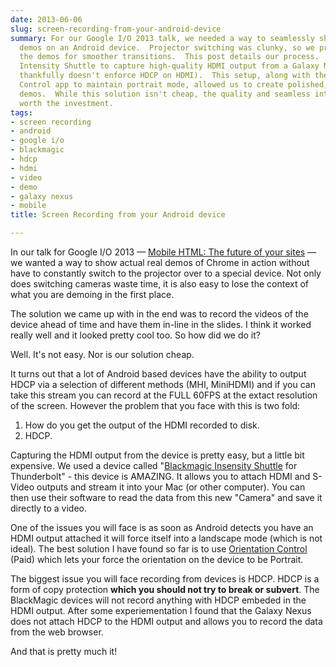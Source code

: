 ```yaml
---
date: 2013-06-06
slug: screen-recording-from-your-android-device
summary: For our Google I/O 2013 talk, we needed a way to seamlessly showcase live
  demos on an Android device.  Projector switching was clunky, so we pre-recorded
  the demos for smoother transitions.  This post details our process.  We used a Blackmagic
  Intensity Shuttle to capture high-quality HDMI output from a Galaxy Nexus (which
  thankfully doesn't enforce HDCP on HDMI).  This setup, along with the Orientation
  Control app to maintain portrait mode, allowed us to create polished, in-line video
  demos.  While this solution isn't cheap, the quality and seamless integration were
  worth the investment.
tags:
- screen recording
- android
- google i/o
- blackmagic
- hdcp
- hdmi
- video
- demo
- galaxy nexus
- mobile
title: Screen Recording from your Android device

---
```

In our talk for Google I/O 2013 &mdash; [Mobile HTML: The future of your sites](http://mobile-html.appspot.com/) &mdash; we wanted a way to show actual real demos of Chrome in action without have to constantly switch to the projector over to a special device.  Not only does switching cameras waste time, it is also easy to lose the context of what you are demoing in the first place.

The solution we came up with in the end was to record the videos of the device ahead of time and have them in-line in the slides.  I think it worked really well and it looked pretty cool too.   So how did we do it?

Well.  It's not easy.  Nor is our solution cheap.

It turns out that a lot of Android based devices have the ability to output HDCP via a selection of different methods (MHI, MiniHDMI) and if you can take this stream you can record at the FULL 60FPS at the extact resolution of the screen.  However the problem that you face with this is two fold:

1.  How do you get the output of the HDMI recorded to disk.
2.  HDCP.

Capturing the HDMI output from the device is pretty easy, but a little bit expensive.  We used a device called "[Blackmagic Insensity Shuttle](http://www.blackmagicdesign.com/products/intensity/) for Thunderbolt" - this device is AMAZING.  It allows you to attach HDMI and S-Video outputs and stream it into your Mac (or other computer).  You can then use their software to read the data from this new "Camera" and save it directly to a video.

One of the issues you will face is as soon as Android detects you have an HDMI output attached it will force itself into a landscape mode (which is not ideal).  The best solution I have found so far is to use [Orientation Control](https://play.google.com/store/apps/details?id=com.coinsoft.android.orientcontrol) (Paid) which lets your force the orientation on the device to be Portrait.

The biggest issue you will face recording from devices is HDCP.  HDCP is a form of copy protection **which you should not try to break or subvert**.  The BlackMagic devices will not record anything with HDCP embeded in the HDMI output.  After some experiementation I found that the Galaxy Nexus does not attach HDCP to the HDMI output and allows you to record the data from the web browser.

And that is pretty much it!


